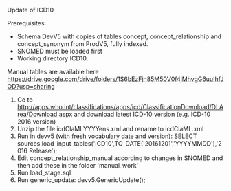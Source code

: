 Update of ICD10

Prerequisites:
- Schema DevV5 with copies of tables concept, concept_relationship and concept_synonym from ProdV5, fully indexed.
- SNOMED must be loaded first
- Working directory ICD10.

Manual tables are available here https://drive.google.com/drive/folders/1S6bEzFjn85M50V0f4jMhvgG6uuIhfJOD?usp=sharing

1. Go to http://apps.who.int/classifications/apps/icd/ClassificationDownload/DLArea/Download.aspx and download latest ICD-10 version (e.g. ICD-10 2016 version)
2. Unzip the file icdClaMLYYYYens.xml and rename to icdClaML.xml
3. Run in devv5 (with fresh vocabulary date and version): SELECT sources.load_input_tables('ICD10',TO_DATE('20161201','YYYYMMDD'),'2016 Release');
4. Edit concept_relationship_manual according to changes in SNOMED and then add these in the folder 'manual_work'
5. Run load_stage.sql
6. Run generic_update: devv5.GenericUpdate();
